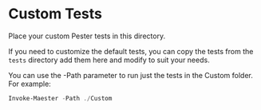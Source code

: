 # Custom Tests

Place your custom Pester tests in this directory.

If you need to customize the default tests, you can copy the tests from the `tests` directory add them here and modify to suit your needs.

You can use the -Path parameter to run just the tests in the Custom folder. For example:

```powershell
Invoke-Maester -Path ./Custom
```
